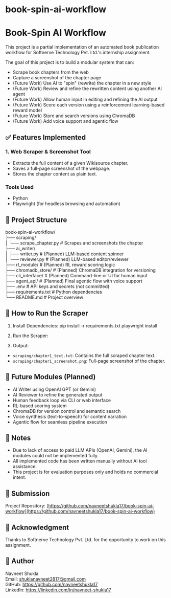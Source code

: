 # book-spin-ai-workflow
# Book-Spin AI Workflow

This project is a partial implementation of an automated book publication workflow for Softnerve Technology Pvt. Ltd.'s internship assignment.

The goal of this project is to build a modular system that can:  
- Scrape book chapters from the web  
- Capture a screenshot of the chapter page  
- (Future Work) Use AI to "spin" (rewrite) the chapter in a new style  
- (Future Work) Review and refine the rewritten content using another AI agent  
- (Future Work) Allow human input in editing and refining the AI output  
- (Future Work) Score each version using a reinforcement learning-based reward model  
- (Future Work) Store and search versions using ChromaDB  
- (Future Work) Add voice support and agentic flow

## ✅ Features Implemented

### 1. Web Scraper & Screenshot Tool
- Extracts the full content of a given Wikisource chapter.
- Saves a full-page screenshot of the webpage.
- Stores the chapter content as plain text.

### Tools Used
- Python  
- Playwright (for headless browsing and automation)

## 📁 Project Structure

book-spin-ai-workflow/  
├── scraping/  
│   └── scrape_chapter.py        # Scrapes and screenshots the chapter  
├── ai_writer/  
│   ├── writer.py                # (Planned) LLM-based content spinner  
│   └── reviewer.py              # (Planned) LLM-based editor/reviewer  
├── rl_module/                   # (Planned) RL reward scoring logic  
├── chromadb_store/              # (Planned) ChromaDB integration for versioning  
├── cli_interface/               # (Planned) Command-line or UI for human input  
├── agent_api/                   # (Planned) Final agentic flow with voice support  
├── .env                         # API keys and secrets (not committed)  
├── requirements.txt             # Python dependencies  
└── README.md                    # Project overview

## 📌 How to Run the Scraper

1. Install Dependencies:
pip install -r requirements.txt
playwright install


2. Run the Scraper:



3. Output:
- `scraping/chapter1_text.txt`: Contains the full scraped chapter text.  
- `scraping/chapter1_screenshot.png`: Full-page screenshot of the chapter.

## 🚧 Future Modules (Planned)
- AI Writer using OpenAI GPT (or Gemini)  
- AI Reviewer to refine the generated output  
- Human feedback loop via CLI or web interface  
- RL-based scoring system  
- ChromaDB for version control and semantic search  
- Voice synthesis (text-to-speech) for content narration  
- Agentic flow for seamless pipeline execution

## 📌 Notes
- Due to lack of access to paid LLM APIs (OpenAI, Gemini), the AI modules could not be implemented fully.  
- All implemented code has been written manually without AI tool assistance.  
- This project is for evaluation purposes only and holds no commercial intent.

## 🔗 Submission
Project Repository: [https://github.com/navneetshukla17/book-spin-ai-workflow](https://github.com/navneetshukla17/book-spin-ai-workflow)

## 🙏 Acknowledgment
Thanks to Softnerve Technology Pvt. Ltd. for the opportunity to work on this assignment.

## 👤 Author
Navneet Shukla  
Email: shuklanavneet2817@gmail.com  
GitHub: https://github.com/navneetshukla17  
LinkedIn: https://linkedin.com/in/navneet-shukla17
